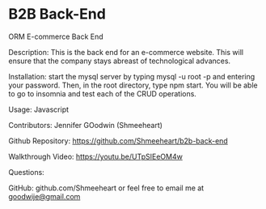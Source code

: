 # B2B Back-End
ORM E-commerce Back End


Description: This is the back end for an e-commerce website. This will ensure that the company stays abreast of technological advances. 

Installation: start the mysql server by typing mysql -u root -p and entering your password. Then, in the root directory, type npm start. You will be able to go to insomnia and test each of the CRUD operations.

Usage: Javascript

Contributors: Jennifer GOodwin (Shmeeheart)

Github Repository: https://github.com/Shmeeheart/b2b-back-end

Walkthrough Video: https://youtu.be/UTpSIEeOM4w

Questions: 

GitHub: github.com/Shmeeheart or feel free to email me at goodwije@gmail.com



